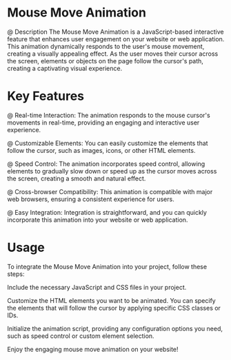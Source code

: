 # Mouse Move Animation
@ Description
The Mouse Move Animation is a JavaScript-based interactive feature that enhances user engagement on your website or web application. This animation dynamically responds to the user's mouse movement, creating a visually appealing effect. As the user moves their cursor across the screen, elements or objects on the page follow the cursor's path, creating a captivating visual experience.

# Key Features
@ Real-time Interaction: The animation responds to the mouse cursor's movements in real-time, providing an engaging and interactive user experience.

@ Customizable Elements: You can easily customize the elements that follow the cursor, such as images, icons, or other HTML elements.

@ Speed Control: The animation incorporates speed control, allowing elements to gradually slow down or speed up as the cursor moves across the screen, creating a smooth and natural effect.

@ Cross-browser Compatibility: This animation is compatible with major web browsers, ensuring a consistent experience for users.

@ Easy Integration: Integration is straightforward, and you can quickly incorporate this animation into your website or web application.

# Usage
To integrate the Mouse Move Animation into your project, follow these steps:

Include the necessary JavaScript and CSS files in your project.

Customize the HTML elements you want to be animated. You can specify the elements that will follow the cursor by applying specific CSS classes or IDs.

Initialize the animation script, providing any configuration options you need, such as speed control or custom element selection.

Enjoy the engaging mouse move animation on your website!






